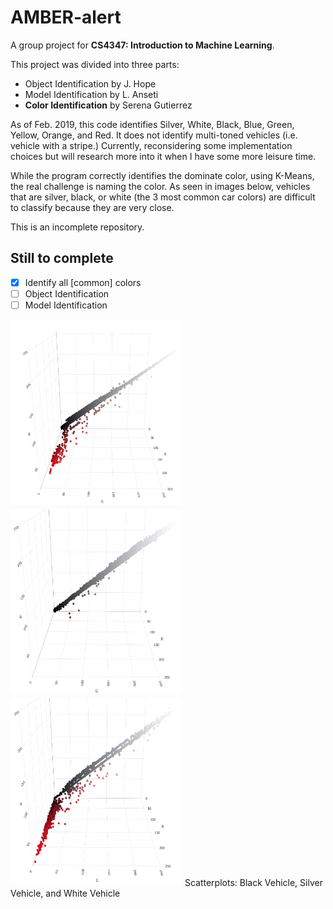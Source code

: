 # AMBER-alert
A group project for **CS4347: Introduction to Machine Learning**.

This project was divided into three parts:
- Object Identification by J. Hope
- Model Identification by L. Anseti
- **Color Identification** by Serena Gutierrez


As of Feb. 2019, this code identifies Silver, White, Black, Blue, Green, Yellow, Orange, and Red. It does not identify multi-toned vehicles (i.e. vehicle with a stripe.) Currently, reconsidering some implementation choices but will research more into it when I have some more leisure time. 

While the program correctly identifies the dominate color, using K-Means, the real challenge is naming the color. As seen in images below, vehicles that are silver, black, or white (the 3 most common car colors) are difficult to classify because they are very close. 

This is an incomplete repository. 
## Still to complete
- [x] Identify all [common] colors
- [ ] Object Identification
- [ ] Model Identification

<img src="https://github.com/serena-marie/AMBER-alert/blob/master/readme_images/black_scatter.png" width="275" height="300" alt="Black Scatterplot"> <img src="https://github.com/serena-marie/AMBER-alert/blob/master/readme_images/silver_scatter.png" width="275" height="300" alt="Silver Scatterplot"> <img src="https://github.com/serena-marie/AMBER-alert/blob/master/readme_images/white_scatter.png" width="275" height="300" alt="White Scatterplot">
Scatterplots: Black Vehicle, Silver Vehicle, and White Vehicle
